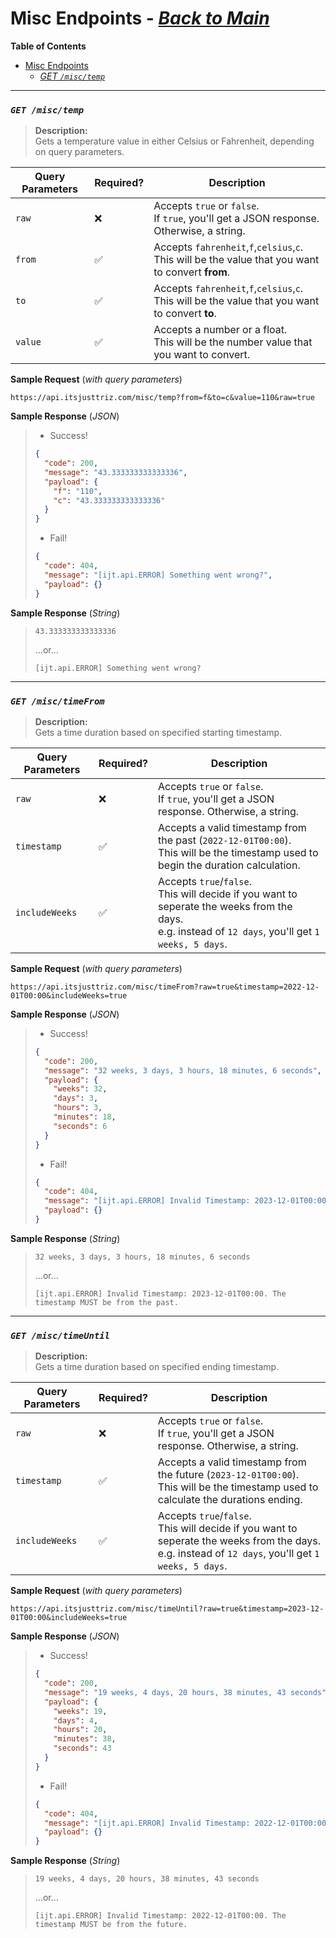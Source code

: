 # Misc Endpoints - [_Back to Main_](index.md)

**Table of Contents**
- [Misc Endpoints](#misc-endpoints)
  - [*GET `/misc/temp`*](#get-misctemp)

---
### *`GET /misc/temp`*
> **Description:**  
> Gets a temperature value in either Celsius or Fahrenheit, depending on query parameters.

| Query Parameters | Required? | Description |
|-|-|-|
| `raw` | :x: | Accepts `true` or `false`.<br/> If `true`, you'll get a JSON response. Otherwise, a string.|
| `from` | ✅ | Accepts `fahrenheit`,`f`,`celsius`,`c`.<br/>This will be the value that you want to convert **from**.
| `to` | ✅ | Accepts `fahrenheit`,`f`,`celsius`,`c`.<br/>This will be the value that you want to convert **to**.
| `value` | ✅ | Accepts a number or a float.<br/>This will be the number value that you want to convert.

**Sample Request** (_with query parameters_)
```
https://api.itsjusttriz.com/misc/temp?from=f&to=c&value=110&raw=true
```

**Sample Response** (*JSON*)
> - Success!
> ```json
> {
>   "code": 200,
>   "message": "43.333333333333336",
>   "payload": {
>     "f": "110",
>     "c": "43.333333333333336"
>   }
> }
> ```
> - Fail!
> ```json
> {
>   "code": 404,
>   "message": "[ijt.api.ERROR] Something went wrong?",
>   "payload": {}
> }
> ```
**Sample Response** (*String*)
> ```
> 43.333333333333336
> ```
> ...or...
> ```
> [ijt.api.ERROR] Something went wrong?
> ```

---

### *`GET /misc/timeFrom`*
> **Description:**  
> Gets a time duration based on specified starting timestamp.

| Query Parameters | Required? | Description |
|-|-|-|
| `raw` | :x: | Accepts `true` or `false`.<br/> If `true`, you'll get a JSON response. Otherwise, a string.|
| `timestamp` | ✅ | Accepts a valid timestamp from the past (`2022-12-01T00:00`).<br/>This will be the timestamp used to begin the duration calculation.
| `includeWeeks` | ✅ | Accepts `true`/`false`.<br/>This will decide if you want to seperate the weeks from the days.<br/>e.g. instead of `12 days`, you'll get `1 weeks, 5 days`.

**Sample Request** (_with query parameters_)
```
https://api.itsjusttriz.com/misc/timeFrom?raw=true&timestamp=2022-12-01T00:00&includeWeeks=true
```

**Sample Response** (*JSON*)
> - Success!
> ```json
> {
>   "code": 200,
>   "message": "32 weeks, 3 days, 3 hours, 18 minutes, 6 seconds",
>   "payload": {
>     "weeks": 32,
>     "days": 3,
>     "hours": 3,
>     "minutes": 18,
>     "seconds": 6
>   }
> }
> ```
> - Fail!
> ```json
> {
>   "code": 404,
>   "message": "[ijt.api.ERROR] Invalid Timestamp: 2023-12-01T00:00. The timestamp MUST be from the past.",
>   "payload": {}
> }
> ```
**Sample Response** (*String*)
> ```
> 32 weeks, 3 days, 3 hours, 18 minutes, 6 seconds
> ```
> ...or...
> ```
> [ijt.api.ERROR] Invalid Timestamp: 2023-12-01T00:00. The timestamp MUST be from the past.
> ```

---

### *`GET /misc/timeUntil`*
> **Description:**  
> Gets a time duration based on specified ending timestamp.

| Query Parameters | Required? | Description |
|-|-|-|
| `raw` | :x: | Accepts `true` or `false`.<br/> If `true`, you'll get a JSON response. Otherwise, a string.|
| `timestamp` | ✅ | Accepts a valid timestamp from the future (`2023-12-01T00:00`).<br/>This will be the timestamp used to calculate the durations ending.
| `includeWeeks` | ✅ | Accepts `true`/`false`.<br/>This will decide if you want to seperate the weeks from the days.<br/>e.g. instead of `12 days`, you'll get `1 weeks, 5 days`.

**Sample Request** (_with query parameters_)
```
https://api.itsjusttriz.com/misc/timeUntil?raw=true&timestamp=2023-12-01T00:00&includeWeeks=true
```

**Sample Response** (*JSON*)
> - Success!
> ```json
> {
>   "code": 200,
>   "message": "19 weeks, 4 days, 20 hours, 38 minutes, 43 seconds",
>   "payload": {
>     "weeks": 19,
>     "days": 4,
>     "hours": 20,
>     "minutes": 38,
>     "seconds": 43
>   }
> }
> ```
> - Fail!
> ```json
> {
>   "code": 404,
>   "message": "[ijt.api.ERROR] Invalid Timestamp: 2022-12-01T00:00. The timestamp MUST be from the future.",
>   "payload": {}
> }
> ```
**Sample Response** (*String*)
> ```
> 19 weeks, 4 days, 20 hours, 38 minutes, 43 seconds
> ```
> ...or...
> ```
> [ijt.api.ERROR] Invalid Timestamp: 2022-12-01T00:00. The timestamp MUST be from the future.
> ```
